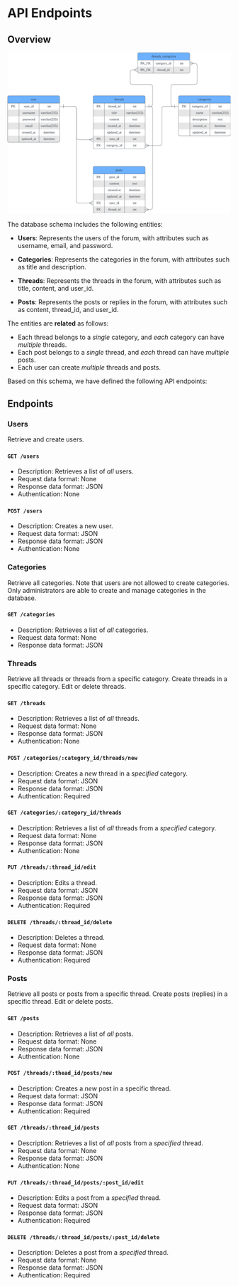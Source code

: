 # API Endpoints

## Overview

![](database_schema.png)

The database schema includes the following entities:

- **Users**: Represents the users of the forum, with attributes such as username, email, and password.

- **Categories**: Represents the categories in the forum, with attributes such as title and description.

- **Threads**: Represents the threads in the forum, with attributes such as title, content, and user_id.

- **Posts**: Represents the posts or replies in the forum, with attributes such as content, thread_id, and user_id.

The entities are **related** as follows:

- Each thread belongs to a *single* category, and *each* category can have *multiple* threads.
- Each post belongs to a *single* thread, and *each* thread can have *multiple* posts.
- Each user can create *multiple* threads and posts.

Based on this schema, we have defined the following API endpoints:

## Endpoints

### Users

Retrieve and create users.

#### `GET /users`

- Description: Retrieves a list of *all* users.
- Request data format: None
- Response data format: JSON
- Authentication: None

#### `POST /users`

- Description: Creates a new user.
- Request data format: JSON
- Response data format: JSON
- Authentication: None

### Categories

Retrieve all categories. Note that users are not allowed to create categories. Only administrators are able to create and manage categories in the database.

#### `GET /categories`

- Description: Retrieves a list of *all* categories.
- Request data format: None
- Response data format: JSON


### Threads

Retrieve all threads or threads from a specific category.
Create threads in a specific category.
Edit or delete threads.

#### `GET /threads`

- Description: Retrieves a list of *all* threads.
- Request data format: None
- Response data format: JSON
- Authentication: None

#### `POST /categories/:category_id/threads/new`

- Description: Creates a *new* thread in a *specified* category.
- Request data format: JSON
- Response data format: JSON
- Authentication: Required

#### `GET /categories/:category_id/threads`

- Description: Retrieves a list of *all* threads from a *specified* category.
- Request data format: None
- Response data format: JSON
- Authentication: None

#### `PUT /threads/:thread_id/edit`

- Description: Edits a thread.
- Request data format: JSON
- Response data format: JSON
- Authentication: Required

#### `DELETE /threads/:thread_id/delete`

- Description: Deletes a thread.
- Request data format: None
- Response data format: JSON
- Authentication: Required

### Posts

Retrieve all posts or posts from a specific thread.
Create posts (replies) in a specific thread.
Edit or delete posts.

#### `GET /posts`

- Description: Retrieves a list of *all* posts.
- Request data format: None
- Response data format: JSON
- Authentication: None

#### `POST /threads/:thead_id/posts/new`

- Description: Creates a *new* post in a specific thread. 
- Request data format: JSON
- Response data format: JSON
- Authentication: Required

#### `GET /threads/:thread_id/posts`

- Description: Retrieves a list of *all* posts from a *specified* thread.
- Request data format: None
- Response data format: JSON
- Authentication: None

#### `PUT /threads/:thread_id/posts/:post_id/edit`

- Description: Edits a post from a *specified* thread.
- Request data format: JSON
- Response data format: JSON
- Authentication: Required

#### `DELETE /threads/:thread_id/posts/:post_id/delete`

- Description: Deletes a post from a *specified* thread.
- Request data format: None
- Response data format: JSON
- Authentication: Required
